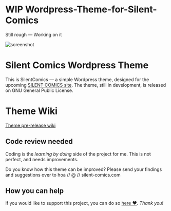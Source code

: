 WIP Wordpress-Theme-for-Silent-Comics
=================================

Still rough — Working on it

![screenshot](http://silentcomics.com/images/screenshot.png)

# Silent Comics Wordpress Theme

This is SilentComics — a simple Wordpress theme, designed for the upcoming [SILENT COMICS site](http://silent-comics.com). The theme, still in development, is released on GNU General Public License.

# Theme Wiki
[Theme pre-release wiki](https://github.com/SilentComics/Silent-Comics-Wordpress-Theme/wiki/SilentComic-WordPress-Theme-wiki)

## Code review needed
Coding is the *learning by doing* side of the project for me. This is not perfect, and needs improvements. 

Do you know how this theme can be improved? Please send your findings and suggestions over to hoa // @ // silent-comics.com

## How you can help
If you would like to support this project, you can do so [here ♥](http://silentcomics.com/subscribe/). *Thank you!*